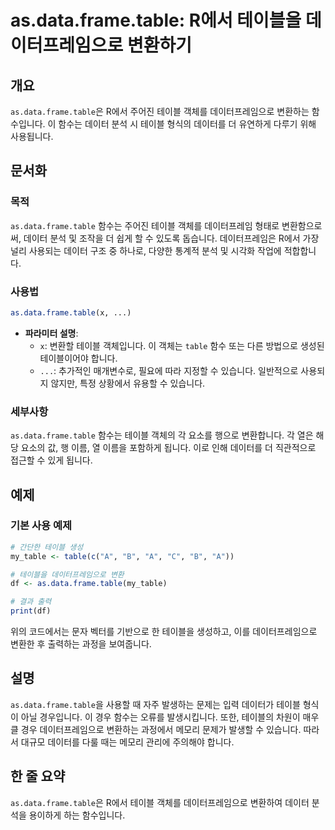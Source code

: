 <!--
Meta Description: # as.data.frame.table: R에서 테이블을 데이터프레임으로 변환하기 ## 개요 `as.data.frame.table`은 R에서 주어진 테이블 객체를 데이터프레임으로 변환하는 함수입니다. 이 함수는 데이터 분석 시 테이블 형식의 데이터를 더 유연하게 다루기...
Meta Keywords: table, data, frame, 테이블, 데이터프레임으로
-->

# as.data.frame.table: R에서 테이블을 데이터프레임으로 변환하기

## 개요
`as.data.frame.table`은 R에서 주어진 테이블 객체를 데이터프레임으로 변환하는 함수입니다. 이 함수는 데이터 분석 시 테이블 형식의 데이터를 더 유연하게 다루기 위해 사용됩니다.

## 문서화
### 목적
`as.data.frame.table` 함수는 주어진 테이블 객체를 데이터프레임 형태로 변환함으로써, 데이터 분석 및 조작을 더 쉽게 할 수 있도록 돕습니다. 데이터프레임은 R에서 가장 널리 사용되는 데이터 구조 중 하나로, 다양한 통계적 분석 및 시각화 작업에 적합합니다.

### 사용법
```R
as.data.frame.table(x, ...)
```

- **파라미터 설명**:
  - `x`: 변환할 테이블 객체입니다. 이 객체는 `table` 함수 또는 다른 방법으로 생성된 테이블이어야 합니다.
  - `...`: 추가적인 매개변수로, 필요에 따라 지정할 수 있습니다. 일반적으로 사용되지 않지만, 특정 상황에서 유용할 수 있습니다.

### 세부사항
`as.data.frame.table` 함수는 테이블 객체의 각 요소를 행으로 변환합니다. 각 열은 해당 요소의 값, 행 이름, 열 이름을 포함하게 됩니다. 이로 인해 데이터를 더 직관적으로 접근할 수 있게 됩니다.

## 예제
### 기본 사용 예제
```R
# 간단한 테이블 생성
my_table <- table(c("A", "B", "A", "C", "B", "A"))

# 테이블을 데이터프레임으로 변환
df <- as.data.frame.table(my_table)

# 결과 출력
print(df)
```

위의 코드에서는 문자 벡터를 기반으로 한 테이블을 생성하고, 이를 데이터프레임으로 변환한 후 출력하는 과정을 보여줍니다.

## 설명
`as.data.frame.table`을 사용할 때 자주 발생하는 문제는 입력 데이터가 테이블 형식이 아닐 경우입니다. 이 경우 함수는 오류를 발생시킵니다. 또한, 테이블의 차원이 매우 클 경우 데이터프레임으로 변환하는 과정에서 메모리 문제가 발생할 수 있습니다. 따라서 대규모 데이터를 다룰 때는 메모리 관리에 주의해야 합니다.

## 한 줄 요약
`as.data.frame.table`은 R에서 테이블 객체를 데이터프레임으로 변환하여 데이터 분석을 용이하게 하는 함수입니다.